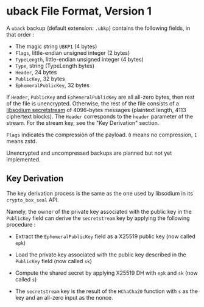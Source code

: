 # uback File Format, Version 1

A `uback` backup (default extension: `.ubkp`) contains the following fields, in that order :

* The magic string `UBKP1` (4 bytes)
* `Flags`, little-endian unsigned integer (2 bytes)
* `TypeLength`, little-endian unsigned integer (4 bytes)
* `Type`, string (TypeLength bytes)
* `Header`, 24 bytes
* `PublicKey`, 32 bytes
* `EphemeralPublicKey`, 32 bytes

If `Header`, `PublicKey` and `EphemeralPublicKey` are all all-zero
bytes, then rest of the file is unencrypted. Otherwise,
the rest of the file consists of a [libsodium
secretstream](https://libsodium.gitbook.io/doc/secret-key_cryptography/secretstream)
of 4096-bytes messages (plaintext length, 4113 ciphertext blocks). The
`Header` corresponds to the `header` parameter of the stream. For the
stream key, see the "Key Derivation" section.

`Flags` indicates the compression of the payload. `0` means no
compression, `1` means zstd.

Unencrypted and uncompressed backups are planned but not yet implemented.

## Key Derivation

The key derivation process is the same as the one used by libsodium in
its `crypto_box_seal` API.

Namely, the owner of the private key associated with the public key in
the `PublicKey` field can derive the `secretstream` key by applying the
following procedure :

* Extract the `EphemeralPublicKey` field as a X25519 public key (now
called `epk`)

* Load the private key associated with the public key described in the
`PublicKey` field (now called `sk`)

* Compute the shared secret by applying X25519 DH with `epk` and `sk`
(now called `s`)

* The `secretstream` key is the result of the `HChaCha20` function with
`s` as the key and an all-zero input as the nonce.

